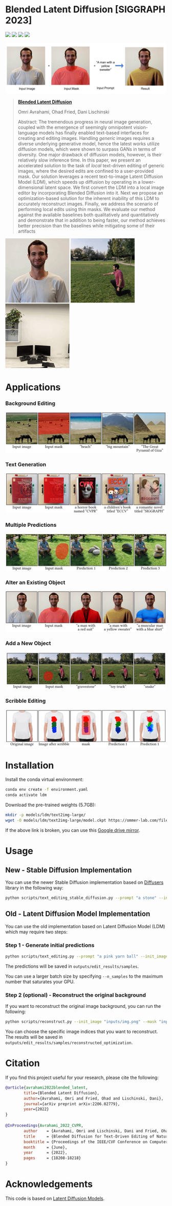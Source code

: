 # Blended Latent Diffusion [SIGGRAPH 2023]
<a href="https://omriavrahami.com/blended-latent-diffusion-page/"><img src="https://img.shields.io/static/v1?label=Project&message=Website&color=blue"></a> 
<a href="https://arxiv.org/abs/2206.02779"><img src="https://img.shields.io/badge/arXiv-2206.02779-b31b1b.svg"></a>
<a href="https://opensource.org/licenses/MIT"><img src="https://img.shields.io/badge/License-MIT-yellow.svg"></a>
<a href="https://pytorch.org/"><img src="https://img.shields.io/badge/PyTorch->=1.7.0-Red?logo=pytorch"></a>

<a href="https://omriavrahami.com/blended-latent-diffusion-page/"><img src="docs/teaser.png" /></a>

> <a href="https://omriavrahami.com/blended-latent-diffusion-page/">**Blended Latent Diffusion**</a>
>
> Omri Avrahami, Ohad Fried, Dani Lischinski
>
> Abstract: The tremendous progress in neural image generation, coupled with the emergence of seemingly omnipotent vision-language models has finally enabled text-based interfaces for creating and editing images. Handling *generic* images requires a diverse underlying generative model, hence the latest works utilize diffusion models, which were shown to surpass GANs in terms of diversity. One major drawback of diffusion models, however, is their relatively slow inference time. In this paper, we present an accelerated solution to the task of *local* text-driven editing of generic images, where the desired edits are confined to a user-provided mask. Our solution leverages a recent text-to-image Latent Diffusion Model (LDM), which speeds up diffusion by operating in a lower-dimensional latent space. We first convert the LDM into a local image editor by incorporating Blended Diffusion into it. Next we propose an optimization-based solution for the inherent inability of this LDM to accurately reconstruct images. Finally, we address the scenario of performing local edits using thin masks. We evaluate our method against the available baselines both qualitatively and quantitatively and demonstrate that in addition to being faster, our method achieves better precision than the baselines while mitigating some of their artifacts

<div>
  <img src="docs/object_editing.gif" width="200px"/>
  <img src="docs/new_object.gif" width="200px"/>
  <img src="docs/graffiti.gif" width="200px"/>
</div>

# Applications

### Background Editing
<img src="docs/applications/background_edit.png" />

### Text Generation
<img src="docs/applications/text.png" />

### Multiple Predictions
<img src="docs/applications/multiple_predictions.png" />

### Alter an Existing Object
<img src="docs/applications/object_edit.png" />

### Add a New Object
<img src="docs/applications/new_object.png" />

### Scribble Editing
<img src="docs/applications/scribble_edit.png" />

# Installation
Install the conda virtual environment:
```bash
conda env create -f environment.yaml
conda activate ldm
```

Download the pre-trained weights (5.7GB):
```bash
mkdir -p models/ldm/text2img-large/
wget -O models/ldm/text2img-large/model.ckpt https://ommer-lab.com/files/latent-diffusion/nitro/txt2img-f8-large/model.ckpt
```

If the above link is broken, you can use this [Google drive mirror](https://drive.google.com/file/d/1wcOK4co3EnbFAL6UpX1SVChMBKAzkMOx/view?usp=sharing).

# Usage

## New - Stable Diffusion Implementation
You can use the newer Stable Diffusion implementation based on [Diffusers](https://github.com/huggingface/diffusers) library in the following way:
```bash
python scripts/text_editing_stable_diffusion.py --prompt "a stone" --init_image "inputs/img.png" --mask "inputs/mask.png"
```

## Old - Latent Diffusion Model Implementation
You can use the old implementation based on Latent Diffusion Model (LDM) which may require two steps:
### Step 1 - Generate initial predictions
```bash
python scripts/text_editing.py --prompt "a pink yarn ball" --init_image "inputs/img.png" --mask "inputs/mask.png"
```

The predictions will be saved in `outputs/edit_results/samples`.

You can use a larger batch size by specifying `--n_samples` to the maximum number that saturates your GPU.

### Step 2 (optional) - Reconstruct the original background
If you want to reconstruct the original image background, you can run the following:
```bash
python scripts/reconstruct.py --init_image "inputs/img.png" --mask "inputs/mask.png" --selected_indices 0 1
```

You can choose the specific image indices that you want to reconstruct. The results will be saved in `outputs/edit_results/samples/reconstructed_optimization`.

# Citation
If you find this project useful for your research, please cite the following:
```bibtex
@article{avrahami2022blended_latent,
        title={Blended Latent Diffusion},
        author={Avrahami, Omri and Fried, Ohad and Lischinski, Dani},
        journal={arXiv preprint arXiv:2206.02779},
        year={2022}
}

@InProceedings{Avrahami_2022_CVPR,
        author    = {Avrahami, Omri and Lischinski, Dani and Fried, Ohad},
        title     = {Blended Diffusion for Text-Driven Editing of Natural Images},
        booktitle = {Proceedings of the IEEE/CVF Conference on Computer Vision and Pattern Recognition (CVPR)},
        month     = {June},
        year      = {2022},
        pages     = {18208-18218}
}
```

# Acknowledgements
This code is based on [Latent Diffusion Models](https://github.com/CompVis/latent-diffusion).